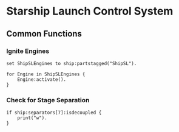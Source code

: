 # Starship Launch Control System
## Common Functions
### Ignite Engines
```
set ShipSLEngines to ship:partstagged("ShipSL").

for Engine in ShipSLEngines {
    Engine:activate().
}
```
### Check for Stage Separation
```
if ship:separators[7]:isdecoupled {
    print("w").
}
```
